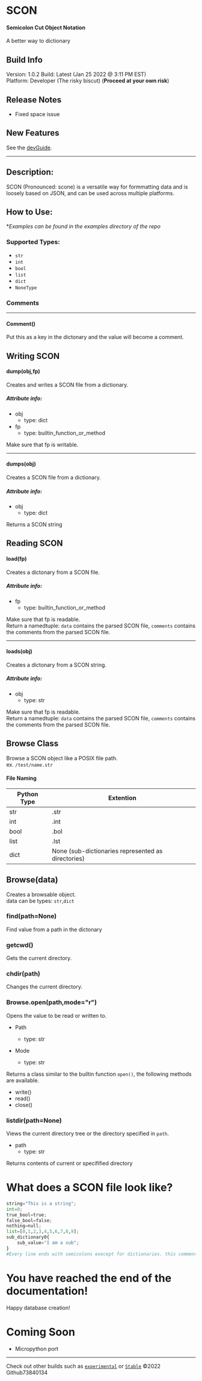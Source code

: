 # SCON
#### **S**emicolon **C**ut **O**bject **N**otation
A better way to dictionary  
## Build Info
Version: 1.0.2 
Build: Latest (Jan 25 2022 @ 3:11 PM EST)  
Platform: Developer (The risky biscut) (**Proceed at your own risk**)
## Release Notes
- Fixed space issue
## New Features
See the [devGuide](https://github.com/Github73840134/SCON-developer/blob/main/devGuide.md).
***
## Description:
SCON (Pronounced: scone) is a versatile way for formmatting data and is loosely based on JSON, and can be used across multiple platforms.
## How to Use:
\**Examples can be found in the examples directory of the repo*
### Supported Types:
- `str`
- `int`
- `bool`
- `list`
- `dict`
- `NoneType`
### Comments
***
#### Comment()
Put this as a key in the dictonary and the value will become a comment.

Writing SCON
---
#### dump(obj,fp)
Creates and writes a SCON file from a dictionary.  
##### Attribute info:
* obj
  * type: dict
* fp
  * type: builtin_function_or_method

Make sure that fp is writable.
***
#### dumps(obj)
Creates a SCON file from a dictionary.  
##### Attribute info:
* obj
  * type: dict

Returns a SCON string

Reading SCON
---
#### load(fp)
Creates a dictonary from a SCON file.  
##### Attribute info:
* fp
  * type: builtin_function_or_method

Make sure that fp is readable.  
Return a namedtuple: `data` contains the parsed SCON file, `comments` contains the comments from the parsed SCON file.  
***
#### loads(obj)
Creates a dictonary from a SCON string.  
##### Attribute info:
* obj
  * type: str

Make sure that fp is readable.  
Return a namedtuple: `data` contains the parsed SCON file, `comments` contains the comments from the parsed SCON file. 
## Browse Class
Browse a SCON object like a POSIX file path.  
ex. ```/test/name.str```
#### File Naming
|Python Type|Extention|
|-----------|---------|
| str|.str|
| int|.int|
| bool|.bol|
| list|.lst|
| dict|None (sub-dictionaries represented as directories)
## Browse(data)
Creates a browsable object.  
data can be types: `str`,`dict`
### find(path=None)
Find value from a path in the dictonary
### getcwd()
Gets the current directory.  
### chdir(path)
Changes the current directory.  
### Browse.open(path,mode="r")
Opens the value to be read or written to.  
* Path
  * type: str

* Mode
  * type: str

Returns a class similar to the builtin function `open()`, the following methods are available.  
* write()
* read()
* close()
### listdir(path=None)
Views the current directory tree or the directory specified in `path`.  
* path
  * type: str  

Returns contents of current or specifified directory
# What does a SCON file look like?
```python
string="This is a string";
int=0;
true_bool=true;
false_bool=false;
nothing=null;
list=[0,1,2,3,4,5,6,7,8,9];
sub_dictionary0{
	sub_value="I am a sub";
}
#Every line ends with semicolons execept for dictionaries. this comment will continue until you put a semicolon;
```
# You have reached the end of the documentation!
Happy database creation!
# Coming Soon
- Micropython port
***
Check out other builds such as
[`experimental`](https://github.com/Github73840134/SCON-experimental) or [`Stable`](https://github.com/Github73840134/SCON)
©2022 Github73840134